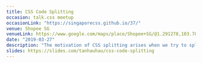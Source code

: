 ```yaml
---
title: CSS Code Splitting
occasion: talk.css meetup
occasionLink: "https://singaporecss.github.io/37/"
venue: Shopee SG
venueLink: https://www.google.com/maps/place/Shopee+SG/@1.291278,103.7846628,15z/data=!4m2!3m1!1s0x0:0x7ddf2e854cf6e4e4?ved=2ahUKEwi5jbz6z_vgAhVBP48KHWSEAmMQ_BIwFXoECAEQCA
date: "2019-03-27"
description: "The motivation of CSS splitting arises when we try to split our CSS styles and lazily load the styles only when we actually need them. CSS code splitting is one of our many efforts where we constantly improve the performance of the application."
slides: https://slides.com/tanhauhau/css-code-splitting
---
```

